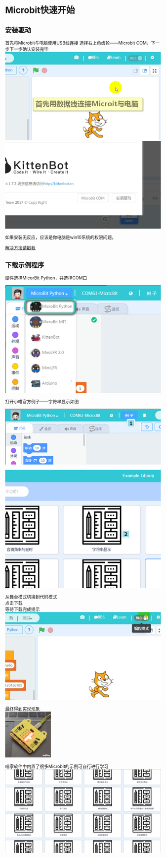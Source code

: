 # Microbit快速开始 #   
       
   

## 安装驱动 ##   
首先将Microbit与电脑使用USB线连接
选择右上角齿轮——Microbit COM，下一步下一步确认安装完毕   
![](./images/安装microbit1.gif)   
![](./images/安装microbit2.gif)   

如果安装无反应，应该是你电脑是win10系统的权限问题。

[解决方法请戳我](http://learn.kittenbot.cn/zh_CN/latest/microbitadvanced/microbit%E4%B8%B2%E5%8F%A3%E5%AE%89%E8%A3%85.html)

## 下载示例程序 ##
硬件选择MicorBit Python，并选择COM口
<!-- ![](./images/安装microbit3.gif)   --> 

![](./images/选择硬件.png)
   
打开小喵官方例子——字符串显示如图   
<!-- ![](./images/安装microbit4.gif)  -->  

![](./images/例子1.png)

![](./images/例子2.png)  
   

从舞台模式切换到代码模式   
点击下载   
等待下载完成提示   
![](./images/安装microbit5.gif)   
   
   
最终得到实现现象   
![](./images/安装microbit6.gif)   

   
喵家软件中内置了很多Microbit的示例可自行进行学习   
![](./images/m13.bmp)   
   
<!-- 如果你Microbit还没入门，可以先观看Microbit在makecode下的教程，喵家出品个个精品 -->